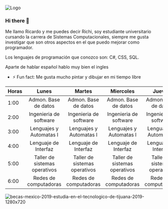 ![Logo](https://user-images.githubusercontent.com/99301599/153315308-404eaca3-f6f0-4ded-ba4c-aeaccceafc27.png)

### Hi there 👋

Me llamo Ricardo y me puedes decir Richi, soy estudiante universitario cursando la carrera de Sistemas Computacionales, siempre me gusta investigar que son otros aspectos en el que puedo mejorar como programador.
 
Los lenguajes de programación que conozco son: C#, CSS, SQL.

Aparte de hablar español hablo muy bien el ingles 

- ⚡ Fun fact: Me gusta mucho pintar y dibujar en mi tiempo libre

<!--**Ricardo-Valadez/Ricardo-Valadez** is a ✨ _special_ ✨ repository because its `README.md` (this file) appears on your GitHub profile.

Here are some ideas to get you started:

- 🔭 I’m currently working on ...
- 🌱 I’m currently learning ...
- 👯 I’m looking to collaborate on ...
- 🤔 I’m looking for help with ...
- 💬 Ask me about ...
- 📫 How to reach me: ...
- 😄 Pronouns: ...
-->

| Horas |              Lunes             |             Martes             |            Miercoles           |             Jueves             |            Viernes            |
|-------|:------------------------------:|:------------------------------:|:------------------------------:|:------------------------------:|:-----------------------------:|
| 1:00  |      Admon. Base  de datos     |      Admon. Base  de datos     |      Admon. Base  de datos     |      Admon. Base  de datos     |     Admon. Base  de datos     |
| 2:00  |     Ingenieria de software     |     Ingenieria de software     |     Ingenieria de software     |     Ingenieria de software     |     Ingenieria de software    |
| 3:00  |     Lenguajes y Automatas I    |     Lenguajes y Automatas I    |     Lenguajes y Automatas I    |     Lenguajes y Automatas I    |    Lenguajes y Automatas I    |
| 4:00  |      Lenguaje de Interfaz      |      Lenguaje de Interfaz      |      Lenguaje de Interfaz      |      Lenguaje de Interfaz      |      Lenguaje de Interfaz     |
| 5:00  | Taller de sistemas  operativos | Taller de sistemas  operativos | Taller de sistemas  operativos | Taller de sistemas  operativos | Taller de sistemas operativos |
| 6:00  |      Redes de computadoras     |      Redes de computadoras     |      Redes de computadoras     |      Redes de computadoras     |     Redes de computadoras     |!

![becas-mexico-2019-estudia-en-el-tecnologico-de-tijuana-2019-1280x720](https://user-images.githubusercontent.com/99301599/153316166-bebc2b71-85c8-4bb8-9c36-c67883d6161d.jpg)
